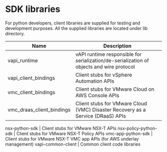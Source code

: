 # SDK libraries

For python developers, client libraries are supplied for testing and development purposes. All the supplied libraries are located under lib directory.

Name                                | Description
------------------------------------| -------------
vapi_runtime	                      | vAPI runtime responsible for serialization/de-serialization of objects and wire protocol
vapi_client_bindings                | Client stubs for vSphere Automation APIs
vmc_client_bindings                 | Client stubs for VMware Cloud on AWS Console APIs
vmc_draas_client_bindings           | Client stubs for VMware Cloud (VMC) Disaster Recovery as a Service (DRaaS) APIs

nsx-python-sdk                      | Client stubs for VMware NSX-T APIs
nsx-policy-python-sdk               | Client stubs for VMware NSX-T Policy APIs
vmc-app-python-sdk                  | Client stubs for VMware NSX-T VMC app APIs (for AWS underlay management)
vapi-common-client                  | Common client code libraries
